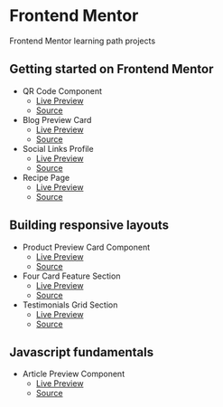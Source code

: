 # Frontend Mentor

Frontend Mentor learning path projects

## Getting started on Frontend Mentor

- QR Code Component
  - [Live Preview](https://ankitashokgond.github.io/frontendmentor-lp/paths/first/qr-code-component)
  - [Source](paths/first/qr-code-component/)
- Blog Preview Card
  - [Live Preview](https://ankitashokgond.github.io/frontendmentor-lp/paths/first/blog-preview-component)
  - [Source](paths/first/blog-preview-card/)
- Social Links Profile
  - [Live Preview](https://ankitashokgond.github.io/frontendmentor-lp/paths/first/social-links-profile)
  - [Source](paths/first/social-links-profile)
- Recipe Page
  - [Live Preview](https://ankitashokgond.github.io/frontendmentor-lp/paths/first/recipe-page)
  - [Source](paths/first/recipe-page/)

## Building responsive layouts

- Product Preview Card Component
  - [Live Preview](https://ankitashokgond.github.io/frontendmentor-lp/paths/second/product-preview-card-component)
  - [Source](paths/second/product-preview-card-component/)
- Four Card Feature Section
  - [Live Preview](https://ankitashokgond.github.io/frontendmentor-lp/paths/second/four-card-feature-section)
  - [Source](paths/second/four-card-feature-section/)
- Testimonials Grid Section
  - [Live Preview](https://ankitashokgond.github.io/frontendmentor-lp/paths/second/testimonials-grid-section)
  - [Source](paths/second/testimonials-grid-section/)

## Javascript fundamentals
- Article Preview Component
  - [Live Preview](https://ankitashokgond.github.io/frontendmentor-lp/paths/third/article-preview-component/)
  - [Source](paths/third/article-preview-component/)